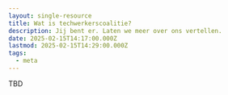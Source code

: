 ```yaml
---
layout: single-resource
title: Wat is techwerkerscoalitie?
description: Jij bent er. Laten we meer over ons vertellen.
date: 2025-02-15T14:17:00.000Z
lastmod: 2025-02-15T14:29:00.000Z
tags:
  - meta
---
```

TBD
